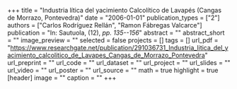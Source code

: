 +++
title = "Industria lítica del yacimiento Calcolítico de Lavapés (Cangas de Morrazo, Pontevedra)"
date = "2006-01-01"
publication_types = ["2"]
authors = ["Carlos Rodríguez Rellán", "Ramon Fábregas Valcarce"]
publication = "In: Sautuola, (12), _pp. 135--156_"
abstract = ""
abstract_short = ""
image_preview = ""
selected = false
projects = []
tags = []
url_pdf = "https://www.researchgate.net/publication/291036731_Industria_litica_del_yacimiento_calcolitico_de_Lavapes_Cangas_de_Morrazo_Pontevedra"
url_preprint = ""
url_code = ""
url_dataset = ""
url_project = ""
url_slides = ""
url_video = ""
url_poster = ""
url_source = ""
math = true
highlight = true
[header]
image = ""
caption = ""
+++
